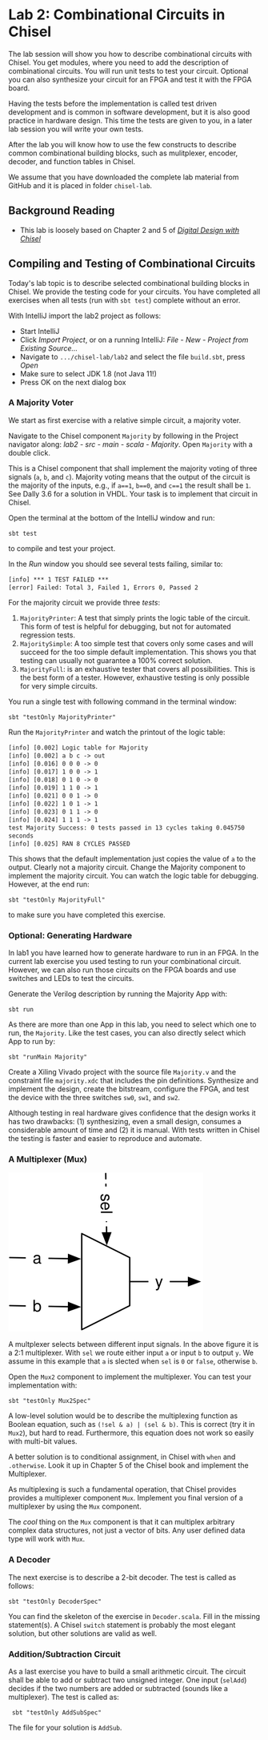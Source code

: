# Lab 2: Combinational Circuits in Chisel

The lab session will show you how to describe combinational circuits
with Chisel. You get modules, where you need to add the description of
combinational circuits. You will run unit tests to test your circuit.
Optional you can also synthesize your circuit for an FPGA and test it
with the FPGA board.

Having the tests before the implementation is called test driven
development and is common in software development, but it is also good practice
in hardware design. This time the tests are given to you, in a later lab session
you will write your own tests.

After the lab you will know how to use the few constructs to describe
common combinational building blocks, such as mulitplexer, encoder,
decoder, and function tables in Chisel.

We assume that you have downloaded the complete lab material from GitHub
and it is placed in folder ```chisel-lab```.

## Background Reading

 * This lab is loosely based on Chapter 2 and 5 of
*[Digital Design with Chisel](http://www.imm.dtu.dk/~masca/chisel-book.html)*

## Compiling and Testing of Combinational Circuits

Today's lab topic is to describe selected combinational building blocks in Chisel.
We provide the testing code for your circuits. You have completed all exercises
when all tests (run with ```sbt test```) complete without an error.

With IntelliJ import the lab2 project as follows:

 * Start IntelliJ
 * Click *Import Project*, or on a running IntelliJ: *File - New -
Project from Existing Source...*
 * Navigate to ```.../chisel-lab/lab2``` and select the file ```build.sbt```, press *Open*
 * Make sure to select JDK 1.8 (not Java 11!)
 * Press OK on the next dialog box
 
### A Majority Voter

We start as first exercise with a relative simple circuit, a majority voter.

Navigate to the Chisel component ```Majority``` by following in the Project navigator along: *lab2 - src - main - scala - Majority*.
Open ```Majority``` with a double click.

This is a Chisel component that shall implement the majority voting of three
signals (```a```, ```b```, and ```c```). Majority voting means that the output of
the circuit is the majority of the inputs, e.g., if ```a==1```, ```b==0```, and
```c==1``` the result shall be ```1```. See Dally 3.6 for a solution in VHDL.
Your task is to implement that circuit in Chisel.


Open the terminal at the bottom of the IntelliJ window and run:
```
sbt test
```
to compile and test your project.

In the *Run* window you should see several tests failing, similar to:
```
[info] *** 1 TEST FAILED ***
[error] Failed: Total 3, Failed 1, Errors 0, Passed 2
```

For the majority circuit we provide three *tests*:

 1. ```MajorityPrinter```: A test that simply prints the logic table of the
   circuit. This form of test is helpful for debugging, but not for
   automated regression tests.
 1. ```MajoritySimple```: A too simple test that covers only some cases
   and will succeed for the too simple default implementation. This shows
   you that testing can usually not guarantee a 100% correct solution.
 1. ```MajorityFull```: is an exhaustive tester that covers all possibilities.
   This is the best form of a tester. However, exhaustive testing is only
   possible for very simple circuits.
   
You run a single test with following command in the terminal window:

```
sbt "testOnly MajorityPrinter"
```

Run the ```MajorityPrinter``` and watch the printout of the logic table:

```
[info] [0.002] Logic table for Majority
[info] [0.002] a b c -> out
[info] [0.016] 0 0 0 -> 0
[info] [0.017] 1 0 0 -> 1
[info] [0.018] 0 1 0 -> 0
[info] [0.019] 1 1 0 -> 1
[info] [0.021] 0 0 1 -> 0
[info] [0.022] 1 0 1 -> 1
[info] [0.023] 0 1 1 -> 0
[info] [0.024] 1 1 1 -> 1
test Majority Success: 0 tests passed in 13 cycles taking 0.045750 seconds
[info] [0.025] RAN 8 CYCLES PASSED
```

This shows that the default implementation just copies the value of ```a```
to the output. Clearly not a majority circuit. Change the Majority component
to implement the majority circuit. You can watch the logic table for debugging.
However, at the end run:
```
sbt "testOnly MajorityFull"
```
to make sure you have completed this exercise.
   

### Optional: Generating Hardware

In lab1 you have learned how to generate hardware to run in an FPGA.
In the current lab exercise you used testing to run your combinational circuit.
However, we can also run those circuits on the FPGA boards and use switches
and LEDs to test the circuits.

Generate the Verilog description by running the Majority App with:
```
sbt run
```
As there are more than one App in this lab, you need to select which one
to run, the ```Majority```. Like the test cases, you can also directly
select which App to run by:
```sbtshell
sbt "runMain Majority"
```

Create a Xiling Vivado project with the source file ```Majority.v``` and
the constraint file ```majority.xdc``` that includes the pin definitions.
Synthesize and implement the design, create the bitstream, configure the
FPGA, and test the device with the three switches ```sw0```, ```sw1```,
and ```sw2```.

Although testing in real hardware gives confidence that the design works
it has two drawbacks: (1) synthesizing, even a small design, consumes a
considerable amount of time and (2) it is manual.
With tests written in Chisel the testing is faster and easier to reproduce
and automate.

### A Multiplexer (Mux)

![Mux](../figures/mux.svg)

A multplexer selects between different input signals. In the above figure
it is a 2:1 multiplexer. With ```sel``` we route either input ```a``` or
input ```b``` to output ```y```. We assume in this example that ```a```
is slected when ```sel``` is ```0``` or ```false```, otherwise  ```b```.

Open the ```Mux2``` component to implement the multiplexer.
You can test your implementation with:
```
sbt "testOnly Mux2Spec"
```

A low-level solution would be to describe the multiplexing function
as Boolean equation, such as ```(!sel & a) | (sel & b)```.
This is correct (try it in ```Mux2```), but hard to read.
Furthermore, this equation does not work so easily with multi-bit
values.

A better solution is to conditional assignment, in Chisel
with ```when``` and ```.otherwise```.
Look it up in Chapter 5 of the Chisel book and implement the
Multiplexer.

As multiplexing is such a fundamental operation, that Chisel provides
provides a multiplexer component ```Mux```.
Implement you final version of a multiplexer by using the ```Mux```
component.

The *cool* thing on the ```Mux``` component is that it can multiplex
arbitrary complex data structures, not just a vector of bits.
Any user defined data type will work with ```Mux```.

### A Decoder

The next exercise is to describe a 2-bit decoder. The test is called
as follows:

```
sbt "testOnly DecoderSpec"
```

You can find the skeleton of the exercise in ```Decoder.scala```.
Fill in the missing statement(s). A Chisel ```switch``` statement is probably
the most elegant solution, but other solutions are valid as well.

### Addition/Subtraction Circuit

As a last exercise you have to build a small arithmetic circuit.
The circuit shall be able to add or subtract two unsigned integer.
One input (```selAdd```) decides if the two numbers are added or
subtracted (sounds like a multiplexer). The test is called as:

```
 sbt "testOnly AddSubSpec"
```

The file for your solution is ```AddSub```.

